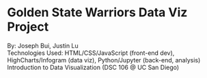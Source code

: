 # Golden State Warriors Data Viz Project

By: Joseph Bui, Justin Lu <br>
Technologies Used: HTML/CSS/JavaScript (front-end dev), HighCharts/Infogram (data viz), Python/Jupyter (back-end, analysis) <br>
Introduction to Data Visualization (DSC 106 @ UC San Diego)
